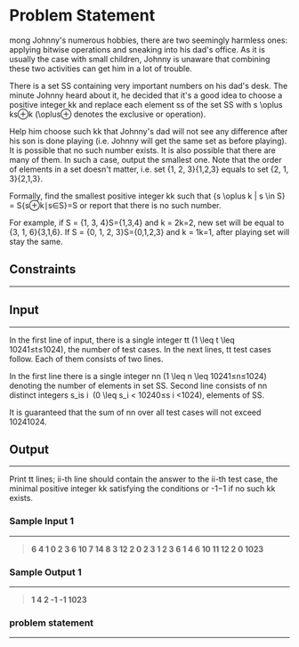 
# Problem Statement
mong Johnny's numerous hobbies, there are two seemingly harmless ones: applying bitwise operations and sneaking into his dad's office. As it is usually the case with small children, Johnny is unaware that combining these two activities can get him in a lot of trouble.

There is a set SS containing very important numbers on his dad's desk. The minute Johnny heard about it, he decided that it's a good idea to choose a positive integer kk and replace each element ss of the set SS with s \oplus ks⊕k (\oplus⊕ denotes the exclusive or operation).

Help him choose such kk that Johnny's dad will not see any difference after his son is done playing (i.e. Johnny will get the same set as before playing). It is possible that no such number exists. It is also possible that there are many of them. In such a case, output the smallest one. Note that the order of elements in a set doesn't matter, i.e. set \{1, 2, 3\}{1,2,3} equals to set \{2, 1, 3\}{2,1,3}.

Formally, find the smallest positive integer kk such that \{s \oplus k | s \in S\} = S{s⊕k∣s∈S}=S or report that there is no such number.

For example, if S = \{1, 3, 4\}S={1,3,4} and k = 2k=2, new set will be equal to \{3, 1, 6\}{3,1,6}. If S = \{0, 1, 2, 3\}S={0,1,2,3} and k = 1k=1, after playing set will stay the same.

## Constraints
---


## Input
----

In the first line of input, there is a single integer tt (1 \leq t \leq 10241≤t≤1024), the number of test cases. In the next lines, tt test cases follow. Each of them consists of two lines.

In the first line there is a single integer nn (1 \leq n \leq 10241≤n≤1024) denoting the number of elements in set SS. Second line consists of nn distinct integers s_is
i
​
(0 \leq s_i < 10240≤s
i
​
<1024), elements of SS.

It is guaranteed that the sum of nn over all test cases will not exceed 10241024.

## Output
---
Print tt lines; ii-th line should contain the answer to the ii-th test case, the minimal positive integer kk satisfying the conditions or -1−1 if no such kk exists.

### Sample Input 1
----
> **6
4
1 0 2 3
6
10 7 14 8 3 12
2
0 2
3
1 2 3
6
1 4 6 10 11 12
2
0 1023**

### Sample Output  1
----
> **1
4
2
-1
-1
1023**


### problem statement
---
